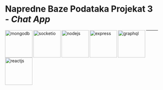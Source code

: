 # Napredne Baze Podataka Projekat 3 - _Chat App_
<a href="https://www.mongodb.com">
  <img
    height="90"
    width="90"
    alt="mongodb"
    src="https://ih1.redbubble.net/image.627565469.4617/flat,750x,075,f-pad,750x1000,f8f8f8.u7.jpg"
    align="left"
  />
</a>
<a href="https://socket.io">
  <img
    height="90"
    width="90"
    alt="socketio"
    src="https://cdn.freebiesupply.com/logos/large/2x/socket-io-logo-png-transparent.png"
    align="left"
  />
</a>
<a href="https://nodejs.org/en/">
  <img
    height="90"
    width="90"
    alt="nodejs"
    src="https://d2eip9sf3oo6c2.cloudfront.net/tags/images/000/000/256/full/nodejslogo.png"
    align="left"
  />
</a>
<a href="https://expressjs.com">
  <img
    height="90"
    width="90"
    alt="express"
    src="https://images.g2crowd.com/uploads/product/image/social_landscape/social_landscape_1489710851/express-js.png"
    align="left"
  />
</a>
<a href="https://graphql.org">
  <img
    height="90"
    width="90"
    alt="graphql"
    src="https://upload.wikimedia.org/wikipedia/commons/thumb/1/17/GraphQL_Logo.svg/1200px-GraphQL_Logo.svg.png"
    align="left"
  />
</a>
<a href="https://reactjs.org">
  <img
    height="90"
    width="90"
    alt="reactjs"
    src="https://upload.wikimedia.org/wikipedia/commons/thumb/a/a7/React-icon.svg/1200px-React-icon.svg.png"
    align="left"
  />
</a>

---

